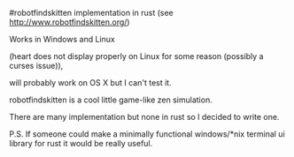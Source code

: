 #robotfindskitten implementation in rust (see http://www.robotfindskitten.org/)

Works in Windows and Linux

(heart does not display properly on Linux for some reason (possibly a curses issue)),

will probably work on OS X but I can't test it.

robotfindskitten is a cool little game-like zen simulation.

There are many implementation but none in rust so I decided to write one.

P.S. If someone could make a minimally functional windows/*nix terminal ui library for rust it would be really useful.

